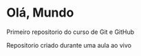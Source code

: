 # Olá, Mundo
Primeiro repositorio do curso de Git e GitHub


Repositorio criado durante uma aula ao vivo
